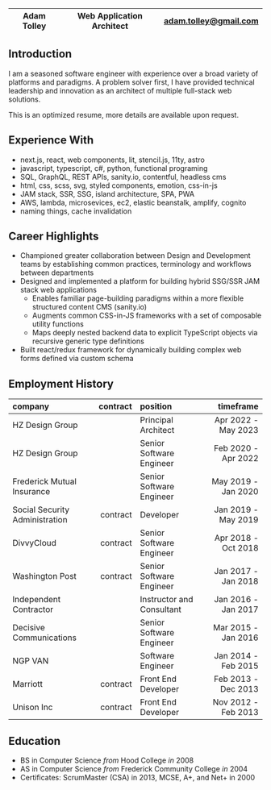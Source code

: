 <link href="style/style.css" rel="stylesheet"></link>

| Adam Tolley | Web Application Architect | adam.tolley@gmail.com |
| ----------- | ------------------------- | --------------------- |                               

## Introduction

I am a seasoned software engineer with experience over a broad variety of platforms and paradigms. A problem solver first, I have provided 
technical leadership and innovation as an architect of multiple full-stack web solutions.

This is an optimized resume, more details are available upon request.


## Experience With

- next.js, react, web components, lit, stencil.js, 11ty, astro
- javascript, typescript, c#, python, functional programing
- SQL, GraphQL, REST APIs, sanity.io, contentful, headless cms
- html, css, scss, svg, styled components, emotion, css-in-js
- JAM stack, SSR, SSG, island architecture, SPA, PWA
- AWS, lambda, microsevices, ec2, elastic beanstalk, amplify, cognito     
- naming things, cache invalidation

## Career Highlights

- Championed greater collaboration between Design and Development teams by establishing common practices, terminology and workflows between departments
- Designed and implemented a platform for building hybrid SSG/SSR JAM stack web applications
  - Enables familiar page-building paradigms within a more flexible structured content CMS (sanity.io)
  - Augments common CSS-in-JS frameworks with a set of composable utility functions
  - Maps deeply nested backend data to explicit TypeScript objects via recursive generic type definitions
- Built react/redux framework for dynamically building complex web forms defined via custom schema 

## Employment History

| company                            | contract | position                       | timeframe 
| :----------------------------------|--------: | :----------------------------- | ------------------: |
| HZ Design Group                    |          | Principal Architect            | Apr 2022 - May 2023 |
| HZ Design Group                    |          | Senior Software Engineer       | Feb 2020 - Apr 2022 |
| Frederick Mutual Insurance         |          | Senior Software Engineer       | May 2019 - Jan 2020 |
| Social Security Administration     | contract | Developer                      | Jan 2019 - May 2019 |
| DivvyCloud                         | contract | Senior Software Engineer       | Apr 2018 - Oct 2018 |
| Washington Post                    | contract | Senior Software Engineer       | Jan 2017 - Jan 2018 |
| Independent Contractor             |          | Instructor and Consultant      | Jan 2016 - Jan 2017 |
| Decisive Communications            |          | Senior Software Engineer       | Mar 2015 - Jan 2016 |
| NGP VAN                            |          | Software Engineer              | Jan 2014 - Feb 2015 |
| Marriott                           | contract | Front End Developer            | Feb 2013 - Dec 2013 |
| Unison Inc                         | contract | Front End Developer            | Nov 2012 - Feb 2013 |

## Education

  - BS in Computer Science _from_ Hood College _in_ 2008 
  - AS in Computer Science _from_ Frederick Community College _in_ 2004
  - Certificates:  ScrumMaster (CSA) in 2013, MCSE, A+, and Net+ in 2000


